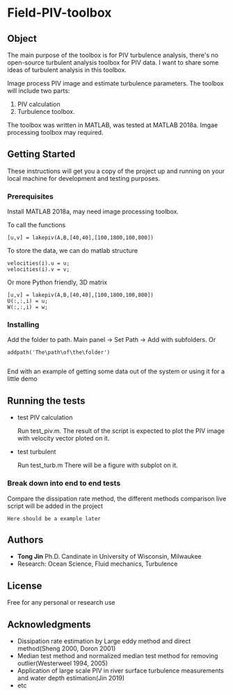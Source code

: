 # Field-PIV-toolbox

## Object

The main purpose of the toolbox is for PIV turbulence analysis, there's no open-source turbulent analysis toolbox for PIV data. I want to share some ideas of turbulent analysis in this toolbox.  

Image process PIV image and estimate turbulence parameters. The toolbox will include two parts: 
1) PIV calculation 
2) Turbulence toolbox.

The toolbox was written in MATLAB, was tested at MATLAB 2018a. Imgae processing toolbox may required. 

## Getting Started

These instructions will get you a copy of the project up and running on your local machine for development and testing purposes. 


### Prerequisites

Install MATLAB 2018a, may need image processing toolbox. 

To call the functions

```
[u,v] = lakepiv(A,B,[40,40],[100,1800,100,800])
```
To store the data, we can do matlab structure
```
velocities(i).u = u;
velocities(i).v = v;

```
Or more Python friendly, 3D matrix
```
[u,v] = lakepiv(A,B,[40,40],[100,1800,100,800])
U(:,:,i) = u;
W(:,:,i) = w;
```


### Installing

Add the folder to path. Main panel -> Set Path -> Add with subfolders. Or 

```
addpath('The\path\of\the\folder')
```

```

```

End with an example of getting some data out of the system or using it for a little demo

## Running the tests

* test PIV calculation
  
  Run test_piv.m. The result of the script is expected to plot the PIV image with velocity vector ploted on it.
  
* test turbulent 

  Run test_turb.m There will be a figure with subplot on it. 

### Break down into end to end tests

Compare the dissipation rate method, the different methods comparison live script will be added in the project

```
Here should be a example later
```



## Authors

* **Tong Jin** Ph.D. Candinate in University of Wisconsin, Milwaukee
* Research: Ocean Science, Fluid mechanics, Turbulence

## License

Free for any personal or research use

## Acknowledgments

* Dissipation rate estimation by Large eddy method and direct method(Sheng 2000, Doron 2001)
* Median test method and normalized median test method for removing outlier(Westerweel 1994, 2005)
* Application of large scale PIV in river surface turbulence measurements and water depth estimation(Jin 2019)
* etc
